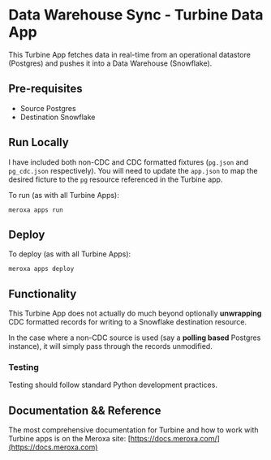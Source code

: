 
# Data Warehouse Sync - Turbine Data App

This Turbine App fetches data in real-time from an operational datastore (Postgres) and pushes it into a Data Warehouse (Snowflake).

## Pre-requisites

* Source Postgres
* Destination Snowflake

## Run Locally

I have included both non-CDC and CDC formatted fixtures (`pg.json` and `pg_cdc.json` respectively). You will need to update the `app.json` to map the desired ficture to the `pg` resource referenced in the Turbine app.

To run (as with all Turbine Apps):

```
meroxa apps run
```

## Deploy

To deploy (as with all Turbine Apps):

```
meroxa apps deploy
```

## Functionality

This Turbine App does not actually do much beyond optionally __unwrapping__ CDC formatted records for writing to a Snowflake destination resource.

In the case where a non-CDC source is used (say a __polling based__ Postgres instance), it will simply pass through the records unmodified.

### Testing

Testing should follow standard Python development practices.

## Documentation && Reference

The most comprehensive documentation for Turbine and how to work with Turbine apps is on the Meroxa site: [https://docs.meroxa.com/](https://docs.meroxa.com)